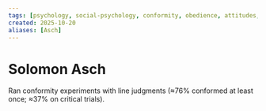 ```yaml
---
tags: [psychology, social-psychology, conformity, obedience, attitudes, attribution, prejudice, aggression, prosocial]
created: 2025-10-20
aliases: [Asch]
---
```

# Solomon Asch

Ran conformity experiments with line judgments (≈76% conformed at least once; ≈37% on critical trials).
